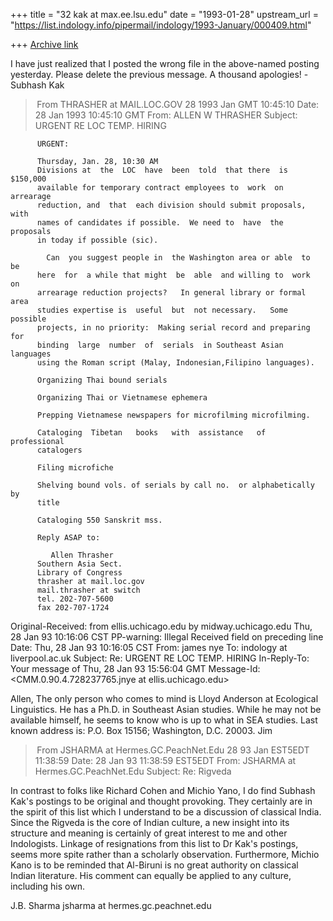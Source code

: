 +++
title = "32 kak at max.ee.lsu.edu"
date = "1993-01-28"
upstream_url = "https://list.indology.info/pipermail/indology/1993-January/000409.html"

+++
[Archive link](https://list.indology.info/pipermail/indology/1993-January/000409.html)


I have just realized that I posted the wrong file in the
above-named posting yesterday. Please delete the previous
message. A thousand apologies! -Subhash Kak


> From THRASHER at MAIL.LOC.GOV 28 1993 Jan GMT 10:45:10
Date: 28 Jan 1993 10:45:10 GMT
From: ALLEN W THRASHER <THRASHER at MAIL.LOC.GOV>
Subject: URGENT RE LOC TEMP. HIRING


          URGENT: 

          Thursday, Jan. 28, 10:30 AM  
          Divisions at  the  LOC  have  been  told  that there  is $150,000 
          available for temporary contract employees to  work  on arrearage 
          reduction, and  that  each division should submit proposals, with 
          names of candidates if possible.  We need to  have  the proposals 
          in today if possible (sic). 

            Can  you suggest people in  the Washington area or able  to  be 
          here  for  a while that might  be  able  and willing to  work  on 
          arrearage reduction projects?   In general library or formal area 
          studies expertise is  useful  but  not necessary.   Some possible 
          projects, in no priority:  Making serial record and preparing for 
          binding  large  number  of  serials  in Southeast Asian languages 
          using the Roman script (Malay, Indonesian,Filipino languages). 

          Organizing Thai bound serials 

          Organizing Thai or Vietnamese ephemera 

          Prepping Vietnamese newspapers for microfilming microfilming. 

          Cataloging  Tibetan   books   with  assistance   of  professional 
          catalogers 

          Filing microfiche 

          Shelving bound vols. of serials by call no.  or alphabetically by 
          title 

          Cataloging 550 Sanskrit mss. 

          Reply ASAP to: 

             Allen Thrasher 
          Southern Asia Sect. 
          Library of Congress 
          thrasher at mail.loc.gov 
          mail.thrasher at switch 
          tel. 202-707-5600 
          fax 202-707-1724                                                  

Original-Received: from 
                   ellis.uchicago.edu by midway.uchicago.edu Thu, 28 Jan 93 
                   10:16:06 CST
PP-warning: Illegal Received field on preceding line
Date: Thu, 28 Jan 93 10:16:05 CST
From: james nye <jnye at midway.uchicago.edu>
To: indology at liverpool.ac.uk
Subject: Re: URGENT RE LOC TEMP. HIRING
In-Reply-To: Your message of Thu, 28 Jan 93 15:56:04 GMT
Message-Id: <CMM.0.90.4.728237765.jnye at ellis.uchicago.edu>

Allen,
  The only person who comes to mind is Lloyd Anderson at Ecological 
Linguistics.  He has a Ph.D. in Southeast Asian studies.  While he may
not be available himself, he seems to know who is up to what in SEA studies.
  Last known address is:  P.O. Box 15156; Washington, D.C.  20003.
Jim


> From JSHARMA at Hermes.GC.PeachNet.Edu 28 93 Jan EST5EDT 11:38:59
Date: 28 Jan 93 11:38:59 EST5EDT
From: JSHARMA at Hermes.GC.PeachNet.Edu
Subject: Re: Rigveda

 In contrast to folks like Richard Cohen and Michio Yano, I do find
Subhash Kak's postings to be original and thought provoking. They
certainly are in the spirit of this list which I understand to be a
discussion of classical India. Since the Rigveda is the core of
Indian culture, a new insight into its structure and meaning is
certainly of great interest to me and other Indologists.
 Linkage of resignations from this list to Dr Kak's postings, seems
more spite rather than a scholarly observation.
 Furthermore, Michio Kano is to be reminded that Al-Biruni is no
great authority on classical Indian literature. His comment can
equally be applied to any culture, including his own.

J.B. Sharma
jsharma at hermes.gc.peachnet.edu




